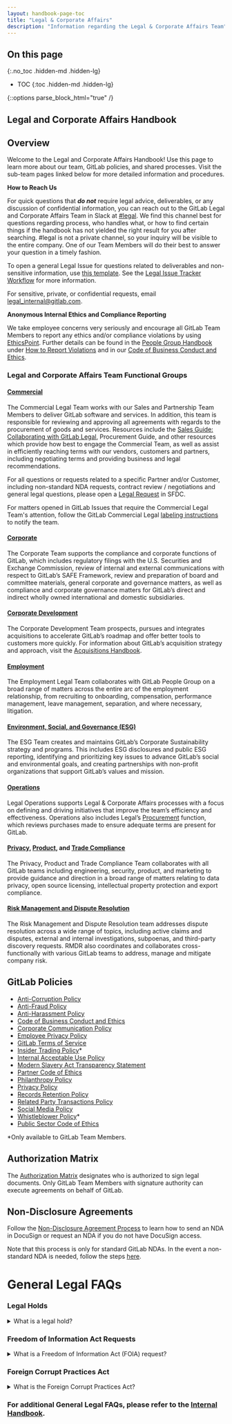```yaml
---
layout: handbook-page-toc
title: "Legal & Corporate Affairs"
description: "Information regarding the Legal & Corporate Affairs Team"
---
```


## On this page
{:.no_toc .hidden-md .hidden-lg}

- TOC
{:toc .hidden-md .hidden-lg}

{::options parse_block_html="true" /}
 
## Legal and Corporate Affairs Handbook


## Overview

Welcome to the Legal and Corporate Affairs Handbook! Use this page to learn more about our team, GitLab policies, and shared processes. Visit the sub-team pages linked below for more detailed information and procedures.

**How to Reach Us**

For quick questions that **_do not_** require legal advice, deliverables, or any discussion of confidential information, you can reach out to the GitLab Legal and Corporate Affairs Team in Slack at [#legal](https://gitlab.slack.com/archives/legal). We find this channel best for questions regarding process, who handles what, or how to find certain things if the handbook has not yielded the right result for you after searching. #legal is not a private channel, so your inquiry will be visible to the entire company. One of our Team Members will do their best to answer your question in a timely fashion.

To open a general Legal Issue for questions related to deliverables and non-sensitive information, use [this template](https://gitlab.com/gitlab-com/legal-and-compliance/-/issues/new?issuable_template=general-legal-template). See the [Legal Issue Tracker Workflow](https://about.gitlab.com/handbook/legal/issue-tracker-workflows/) for more information.

For sensitive, private, or confidential requests, email [legal_internal@gitlab.com](mailto:legal_internal@gitlab.com).

**Anonymous Internal Ethics and Compliance Reporting**

We take employee concerns very seriously and encourage all GitLab Team Members to report any ethics and/or compliance violations by using [EthicsPoint](https://secure.ethicspoint.com/domain/media/en/gui/74686/index.html). Further details can be found in the [People Group Handbook](https://about.gitlab.com/handbook/people-group/) under [How to Report Violations](https://about.gitlab.com/handbook/people-group/#how-to-report-violations) and in our [Code of Business Conduct and Ethics](https://about.gitlab.com/handbook/legal/gitlab-code-of-business-conduct-and-ethics/).


### Legal and Corporate Affairs Team Functional Groups


#### [Commercial](https://about.gitlab.com/handbook/legal/commercial/)

The Commercial Legal Team works with our Sales and Partnership Team Members to deliver GitLab software and services. In addition, this team is responsible for reviewing and approving all agreements with regards to the procurement of goods and services. Resources include the [Sales Guide: Collaborating with GitLab Legal](https://about.gitlab.com/handbook/legal/customer-negotiations/), Procurement Guide, and other resources which provide how best to engage the Commercial Team, as well as assist in efficiently reaching terms with our vendors, customers and partners, including negotiating terms and providing business and legal recommendations. 

For all questions or requests related to a specific Partner and/or Customer, including non-standard NDA requests, contract review / negotiations and general legal questions, please open a [Legal Request](https://about.gitlab.com/handbook/legal/customer-negotiations/#how-to-reach-legal) in SFDC. 

For matters opened in GitLab Issues that require the Commercial Legal Team's attention, follow the GitLab Commercial Legal [labeling instructions](https://about.gitlab.com/handbook/legal/customer-negotiations/#commercial-legal-issues) to notify the team.


#### [Corporate](https://about.gitlab.com/handbook/legal/publiccompanyresources/)

The Corporate Team supports the compliance and corporate functions of GitLab, which includes regulatory filings with the U.S. Securities and Exchange Commission, review of internal and external communications with respect to GitLab’s SAFE Framework, review and preparation of board and committee materials, general corporate and governance matters, as well as compliance and corporate governance matters for GitLab’s direct and indirect wholly owned international and domestic subsidiaries. 


#### [Corporate Development](https://about.gitlab.com/handbook/acquisitions/)

The Corporate Development Team prospects, pursues and integrates acquisitions to accelerate GitLab’s roadmap and offer better tools to customers more quickly. For information about GitLab’s acquisition strategy and approach, visit the [Acquisitions Handbook](https://about.gitlab.com/handbook/acquisitions/).


#### [Employment](https://about.gitlab.com/handbook/legal/employment-law/)

The Employment Legal Team collaborates with GitLab People Group on a broad range of matters across the entire arc of the employment relationship, from recruiting to onboarding, compensation, performance management, leave management, separation, and where necessary, litigation. 

#### [Environment, Social, and Governance (ESG)](https://about.gitlab.com/handbook/legal/ESG/)

The ESG Team creates and maintains GitLab’s Corporate Sustainability strategy and programs. This includes ESG disclosures and public ESG reporting, identifying and prioritizing key issues to advance GitLab’s social and environmental goals, and creating partnerships with non-profit organizations that support GitLab’s values and mission.

#### [Operations](https://about.gitlab.com/handbook/legal/legalops/)

Legal Operations supports Legal & Corporate Affairs processes with a focus on defining and driving initiatives that improve the team’s efficiency and effectiveness. Operations also includes Legal’s [Procurement](https://about.gitlab.com/handbook/legal/procurement-guide-collaborating-with-gitlab-legal/) function, which reviews purchases made to ensure adequate terms are present for GitLab.

#### [Privacy](https://about.gitlab.com/handbook/legal/privacy/), [Product](https://about.gitlab.com/handbook/legal/product/), and [Trade Compliance](https://about.gitlab.com/handbook/legal/trade-compliance/)

The Privacy, Product and Trade Compliance Team collaborates with all GitLab teams including engineering, security, product, and marketing to provide guidance and direction in a broad range of matters relating to data privacy, open source licensing, intellectual property protection and export compliance. 

#### [Risk Management and Dispute Resolution](https://about.gitlab.com/handbook/legal/risk-management-dispute-resolution/)

The Risk Management and Dispute Resolution team addresses dispute resolution across a wide range of topics, including active claims and disputes, external and internal investigations, subpoenas, and third-party discovery requests.  RMDR also coordinates and collaborates cross-functionally with various GitLab teams to address, manage and mitigate company risk.

## GitLab Policies

* [Anti-Corruption Policy](https://about.gitlab.com/handbook/legal/anti-corruption-policy/)
* [Anti-Fraud Policy](https://about.gitlab.com/handbook/legal/anti-fraud-policy/)
* [Anti-Harassment Policy](https://about.gitlab.com/handbook/anti-harassment/)
* [Code of Business Conduct and Ethics](https://ir.gitlab.com/static-files/7d8c7eb3-cb17-4d68-a607-1b7a1fa1c95d)
* [Corporate Communication Policy](https://about.gitlab.com/handbook/legal/corporate-communications/)
* [Employee Privacy Policy](https://about.gitlab.com/handbook/legal/privacy/employee-privacy-policy/)
* [GitLab Terms of Service](https://about.gitlab.com/terms/)
* [Insider Trading Policy](https://drive.google.com/drive/folders/1kB3k5FRnR3OUBP0Eyo3SxxyPKeiRFfUk)*
* [Internal Acceptable Use Policy](https://about.gitlab.com/handbook/people-group/acceptable-use-policy/)
* [Modern Slavery Act Transparency Statement](https://about.gitlab.com/handbook/legal/modern-slavery-act-transparency-statement/)
* [Partner Code of Ethics](/handbook/legal/partner-code-of-ethics/)
* [Philanthropy Policy](https://about.gitlab.com/handbook/legal/philanthropy-policy/)
* [Privacy Policy](https://about.gitlab.com/privacy/)
* [Records Retention Policy](https://about.gitlab.com/handbook/legal/record-retention-policy/)
* [Related Party Transactions Policy](https://about.gitlab.com/handbook/legal/gitlab-related-party-transactions-policy/)
* [Social Media Policy](https://about.gitlab.com/handbook/marketing/team-member-social-media-policy/)
* [Whistleblower Policy](https://drive.google.com/drive/folders/1kB3k5FRnR3OUBP0Eyo3SxxyPKeiRFfUk)*
* [Public Sector Code of Ethics](https://drive.google.com/file/d/1whEuxvIwy3M33N3vbUUkGrOKvkow5LAw/view?usp=share_link)

*Only available to GitLab Team Members.


## Authorization Matrix

The [Authorization Matrix](https://about.gitlab.com/handbook/finance/authorization-matrix/#authorization-matrix) designates who is authorized to sign legal documents. Only GitLab Team Members with signature authority can execute agreements on behalf of GitLab.


## Non-Disclosure Agreements

Follow the [Non-Disclosure Agreement Process](https://about.gitlab.com/handbook/legal/NDA/) to learn how to send an NDA in DocuSign or request an NDA if you do not have DocuSign access.

Note that this process is only for standard GitLab NDAs. In the event a non-standard NDA is needed, follow the steps [here](https://about.gitlab.com/handbook/legal/NDA/#non-standard-nda-requests).

# General Legal FAQs

### Legal Holds

<details>
 <summary markdown="span">What is a legal hold?</summary>
A legal hold is the process GitLab uses to preserve all forms of relevant evidence, whether it be emails, instant messages, physical documents, handwritten or typed notes, voicemails, raw data, backup tapes, and any other type of information that could be relevant to an investigation, pending or imminent litigation or when litigation is reasonably anticipated. Legal holds are imperative in preventing spoliation (destruction, deletion, or alteration) of evidence which can have a severely negative impact on a company's case, including leading to sanctions. Once GitLab becomes aware of an investigation or potential litigation, a GitLab attorney will provide notice to the impacted team members, instructing them not to delete or destroy any information relating to the subject matter of the investigation or potential litigation. The legal hold applies to paper and electronic documents. During a legal hold, all retention policies must be overridden.
</details>

### Freedom of Information Act Requests

<details>
 <summary markdown="span">What is a Freedom of Information Act (FOIA) request?</summary>
The Freedom of Information Act (“FOIA”) provides public access to all United States federal agency records except for those records (or portions of those records) that are protected from disclosure by any of [nine exemptions or three exclusions](https://www.dhs.gov/foia-exemptions) (reasons for which an agency may withhold records from a requestor). Occasionally the records of a federal agency under a FOIA request may include GitLab records in the possession of the agency (i.e. when the agency is a customer of Gitlab). In such an event, the federal agency will notify GitLab of the FOIA request and provide GitLab with the documents that the federal agency intends to release in response to the FOIA request. A GitLab legal team member will review the list and content of the documents identified by the federal agency pursuant to the FOIA request and will provide the appropriate response and/or make redactions to those documents, as necessary, prior to their release. 

In the event you receive a notification from a US federal agency pursuant to a FOIA request, indicating that GitLab documents or information have been identified for release by an agency , please immediately forward the request to FOIA@gitlab.com.

</details>

### Foreign Corrupt Practices Act

<details>
 <summary markdown="span">What is the Foreign Corrupt Practices Act?</summary>
The Foreign Corrupt Practices Act (“FCPA”) is a United States federal law that prohibits U.S. citizens and entities from bribing foreign government officials to benefit their business interests. It is not only an invaluable tool to help fight corruption but one to which we must be compliant. As GitLab Inc. is a U.S. incorporated entity, we need to make sure our operations worldwide are compliant with the provisions of the Foreign Corrupt Practices Act. To that end, GitLab requires Team Members to complete an annual online course relating to anti-bribery and corruption at GitLab. In the training, learners will explore improper payments, including facilitation payments and personal safety payments, as well as policies on commercial bribery. The goal of the course is to ensure our Team Members understand what it takes to avoid corruption, especially in high-risk countries, and to ensure GitLab is compliant with legal and regulatory obligations.
</details>


### For additional General Legal FAQs, please refer to the [Internal Handbook](https://internal.gitlab.com/handbook/legal-and-compliance/#general-legal-faqs).
